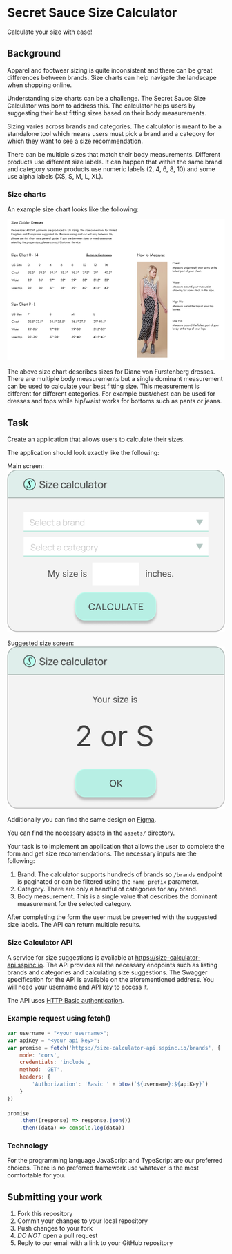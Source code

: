 # Secret Sauce Size Calculator

Calculate your size with ease!

## Background

Apparel and footwear sizing is quite inconsistent and there can be great
differences between brands. Size charts can help navigate the landscape when
shopping online.

Understanding size charts can be a challenge. The Secret Sauce Size Calculator
was born to address this. The calculator helps users by suggesting their best
fitting sizes based on their body measurements.

Sizing varies across brands and categories. The calculator is meant to be a
standalone tool which means users must pick a brand and a category for which
they want to see a size recommendation.

There can be multiple sizes that match their body measurements. Different
products use different size labels. It can happen that within the same
brand and category some products use numeric labels (2, 4, 6, 8, 10) and
some use alpha labels (XS, S, M, L, XL).

### Size charts

An example size chart looks like the following:

![DVF size chart](images/dvf-dresses.png)

The above size chart describes sizes for Diane von Furstenberg dresses.
There are multiple body measurements but a single dominant measurement can
be used to calculate your best fitting size. This measurement is different for
different categories. For example bust/chest can be used for dresses and tops
while hip/waist works for bottoms such as pants or jeans.

## Task

Create an application that allows users to calculate their sizes.

The application should look exactly like the following:

Main screen: ![main screen](images/screenshot.jpg)

Suggested size screen: ![finish screen](images/screenshot2.jpg)

Additionally you can find the same design on
[Figma](https://www.figma.com/file/0mvO5viOpngFpdnCKs569l/homework-design).

You can find the necessary assets in the `assets/` directory.

Your task is to implement an application that allows the user to complete the
form and get size recommendations. The necessary inputs are the following:

1. Brand. The calculator supports hundreds of brands so `/brands` endpoint is
   paginated or can be filtered using the `name_prefix` parameter.
2. Category. There are only a handful of categories for any brand.
3. Body measurement. This is a single value that describes the dominant
   measurement for the selected category.

After completing the form the user must be presented with the suggested size
labels. The API can return multiple results.

### Size Calculator API

A service for size suggestions is available at
https://size-calculator-api.sspinc.io. The API provides all the necessary
endpoints such as listing brands and categories and calculating size
suggestions. The Swagger specification for the API is available on the
aforementioned address. You will need your username and API key to access it.

The API uses [HTTP Basic authentication][basic-auth].

### Example request using fetch()

```js
var username = "<your username>";
var apiKey = "<your api key>";
var promise = fetch('https://size-calculator-api.sspinc.io/brands', {
    mode: 'cors',
    credentials: 'include',
    method: 'GET',
    headers: {
        'Authorization': 'Basic ' + btoa(`${username}:${apiKey}`)
    }
})

promise
    .then((response) => response.json())
    .then((data) => console.log(data))
```

### Technology

For the programming language JavaScript and TypeScript are our preferred
choices. There is no preferred framework use whatever is the most comfortable
for you.

## Submitting your work

1. Fork this repository
2. Commit your changes to your local repository
3. Push changes to your fork
4. *DO NOT* open a pull request
5. Reply to our email with a link to your GitHub repository

[basic-auth]: https://developer.mozilla.org/en-US/docs/Web/HTTP/Authentication
